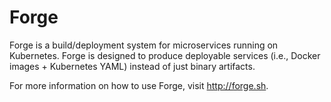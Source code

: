 # Forge

Forge is a build/deployment system for microservices running on Kubernetes. Forge is designed to produce deployable services (i.e., Docker images + Kubernetes YAML) instead of just binary artifacts.

For more information on how to use Forge, visit http://forge.sh.
